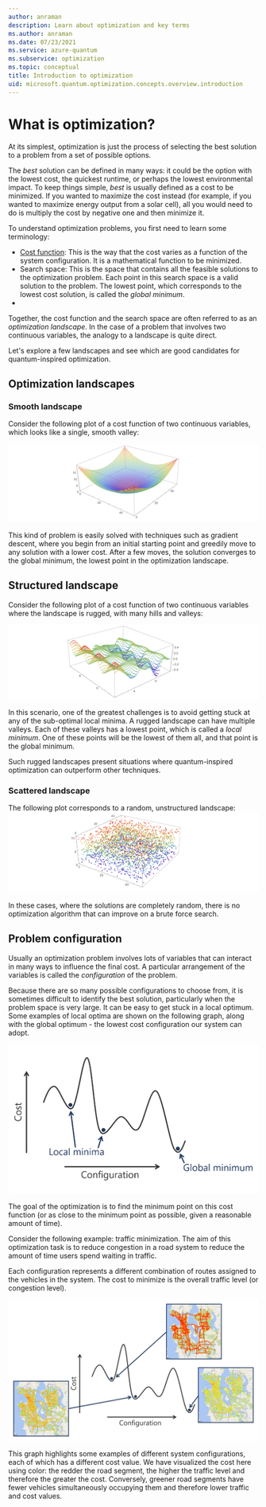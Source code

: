 ```yaml
---
author: anraman
description: Learn about optimization and key terms
ms.author: anraman
ms.date: 07/23/2021
ms.service: azure-quantum
ms.subservice: optimization
ms.topic: conceptual
title: Introduction to optimization
uid: microsoft.quantum.optimization.concepts.overview.introduction
---
```


# What is optimization?

At its simplest, optimization is just the process of selecting the best solution to a problem from a set of possible options.

The *best* solution can be defined in many ways: it could be the option with the lowest cost, the quickest runtime, or perhaps the lowest environmental impact. To keep things simple, *best* is usually defined as a cost to be minimized. If you wanted to maximize the cost instead (for example, if you wanted to maximize energy output from a solar cell), all you would need to do is multiply the cost by negative one and then minimize it.

To understand optimization problems, you first need to learn some terminology:

- [Cost function](xref:microsoft.quantum.optimization.concepts.overview.key-concepts): This is the way that the cost varies as a function of the system configuration. It is a mathematical function to be minimized. 
- Search space: This is the space that contains all the feasible solutions to the optimization problem. Each point in this search space is a valid solution to the problem. The lowest point, which corresponds to the lowest cost solution, is called the *global minimum*.
- 
Together, the cost function and the search space are often referred to as an *optimization landscape*. In the case of a problem that involves two continuous variables, the analogy to a landscape is quite direct.

Let's explore a few landscapes and see which are good candidates for quantum-inspired optimization.

## Optimization landscapes

### Smooth landscape
Consider the following plot of a cost function of two continuous variables, which looks like a single, smooth valley:

![Smooth landspace](./media/smooth-landscape.png)

This kind of problem is easily solved with techniques such as gradient descent, where you begin from an initial starting point and greedily move to any solution with a lower cost. After a few moves, the solution converges to the global minimum, the lowest point in the optimization landscape.

## Structured landscape
Consider the following plot of a cost function of two continuous variables where the landscape is rugged, with many hills and valleys:

![Structured landspace](./media/structured-landscape.png)

In this scenario, one of the greatest challenges is to avoid getting stuck at any of the sub-optimal local minima. A rugged landscape can have multiple valleys. Each of these valleys has a lowest point, which is called a *local minimum*. One of these points will be the lowest of them all, and that point is the global minimum.

Such rugged landscapes present situations where quantum-inspired optimization can outperform other techniques.

### Scattered landscape
The following plot corresponds to a random, unstructured landscape: 
![Scattered landspace](./media/scattered-landscape.png)

In these cases, where the solutions are completely random, there is no optimization algorithm that can improve on a brute force search.

## Problem configuration

Usually an optimization problem involves lots of variables that can interact in many ways to influence the final cost. A particular arrangement of the variables is called the *configuration* of the problem.

Because there are so many possible configurations to choose from, it is sometimes difficult to identify the best solution, particularly when the problem space is very large. It can be easy to get stuck in a local optimum. Some examples of local optima are shown on the following graph, along with the global optimum - the lowest cost configuration our system can adopt.

![Graph showing a cost function with two local optima and the global optimum highlighted](./media/optimization-intro-optima-graph.png)

The goal of the optimization is to find the minimum point on this cost function (or as close to the minimum point as possible, given a reasonable amount of time).

Consider the following example: traffic minimization. The aim of this optimization task is to reduce congestion in a road system to reduce the amount of time users spend waiting in traffic.

Each configuration represents a different combination of routes assigned to the vehicles in the system. The cost to minimize is the overall traffic level (or congestion level).

![Graph showing a cost function with local optima corresponding to different traffic levels in a vehicle routing simulation](./media/optimization-intro-traffic-optima.png)

This graph highlights some examples of different system configurations, each of which has a different cost value. We have visualized the cost here using color: the redder the road segment, the higher the traffic level and therefore the greater the cost. Conversely, greener road segments have fewer vehicles simultaneously occupying them and therefore lower traffic and cost values.
